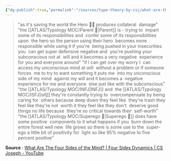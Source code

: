 ```yaml
---
{"dg-publish":true,"permalink":"/sources/type-theory-by-csj/what-are-the-four-sides-of-the-mind-cs-joseph-quotes/","created":"2023-01-26T21:28:42.361+01:00","updated":"2023-03-09T10:12:54.831+01:00"}
---
```



>    "as it's saving the world the Hero 🦸‍♂️ produces collateral  damage"
"the [[ATLAS/Typology MOC/Parent 🤨\|Parent]] is - trying to  impart some of its responsibilities and  confer some of its responsibilities upon  the hero so the person using their hero  becomes more responsible while using it
if you're  being pushed in your insecurities you  can get super defensive negative and  you're pushing your subconscious not at  will and it becomes a very negative  experience for you and everyone around"
"if I can get over my worry I  can access my unconscious mind at will  without a problem or if someone forces  me to try to want something it puts me  into my unconscious side of my mind  against my will and it becomes a  negative experience for me and everyone  else just like with the subconscious"
"the [[ATLAS/Typology MOC/INFJ\|INFJ]] and  the [[ATLAS/Typology MOC/ISFJ\|isfj]] they're constantly trying to  overcompensate by being caring for  others because deep down they feel like  they're trash they feel like they're not  worth it they feel like they don't  deserve good things no life because  they're so critical towards their  self-worth"
"the [[ATLAS/Typology MOC/Superego 👹\|Superego 👹]] does have some positive  components to it what happens if you  burn down the entire forest well new  life grows so there is some use to the  super-ego a little bit of positivity for  light so like 95% negative to five  percent positive"

**Source** : [What Are The Four Sides of the Mind? | Four Sides Dynamics | CS Joseph - YouTube](https://www.youtube.com/watch?v=nG_fAhk3ZGc)
